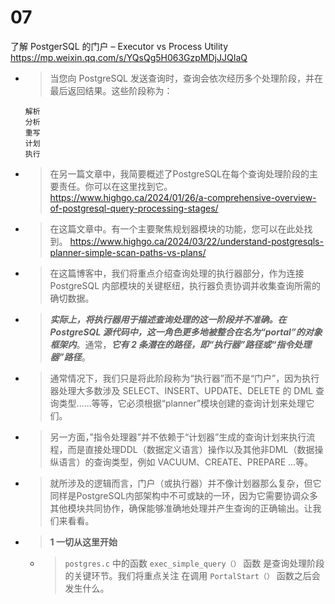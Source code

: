 
# 07

了解 PostgerSQL 的门户 – Executor vs Process Utility https://mp.weixin.qq.com/s/YQsQg5H063GzpMDjJJQIaQ
- >  当您向 PostgreSQL 发送查询时，查询会依次经历多个处理阶段，并在最后返回结果。这些阶段称为：
  ```console
  解析
  分析
  重写
  计划
  执行
  ```
- > 在另一篇文章中，我简要概述了PostgreSQL在每个查询处理阶段的主要责任。你可以在这里找到它。 https://www.highgo.ca/2024/01/26/a-comprehensive-overview-of-postgresql-query-processing-stages/
- > 在这篇文章中。有一个主要聚焦规划器模块的功能，您可以在此处找到。 https://www.highgo.ca/2024/03/22/understand-postgresqls-planner-simple-scan-paths-vs-plans/
- > 在这篇博客中，我们将重点介绍查询处理的执行器部分，作为连接 PostgreSQL 内部模块的关键枢纽，执行器负责协调并收集查询所需的确切数据。
- > ***实际上，将执行器用于描述查询处理的这一阶段并不准确。在 PostgreSQL 源代码中，这一角色更多地被整合在名为“portal”的对象框架内***。通常，***它有 2 条潜在的路径，即“执行器”路径或“指令处理器”路径***。
- > 通常情况下，我们只是将此阶段称为“执行器”而不是“门户”，因为执行器处理大多数涉及 SELECT、INSERT、UPDATE、DELETE 的 DML 查询类型......等等，它必须根据“planner”模块创建的查询计划来处理它们。
- > 另一方面，”指令处理器”并不依赖于“计划器”生成的查询计划来执行流程，而是直接处理DDL（数据定义语言）操作以及其他非DML（数据操纵语言）的查询类型，例如 VACUUM、CREATE、PREPARE ...等。
- > 就所涉及的逻辑而言，门户（或执行器）并不像计划器那么复杂，但它同样是PostgreSQL内部架构中不可或缺的一环，因为它需要协调众多其他模块共同协作，确保能够准确地处理并产生查询的正确输出。让我们来看看。
- > **1 一切从这里开始**
  * > `postgres.c` 中的函数 `exec_simple_query（）` 函数 是查询处理阶段的关键环节。我们将重点关注 在调用 `PortalStart（）` 函数之后会发生什么。
